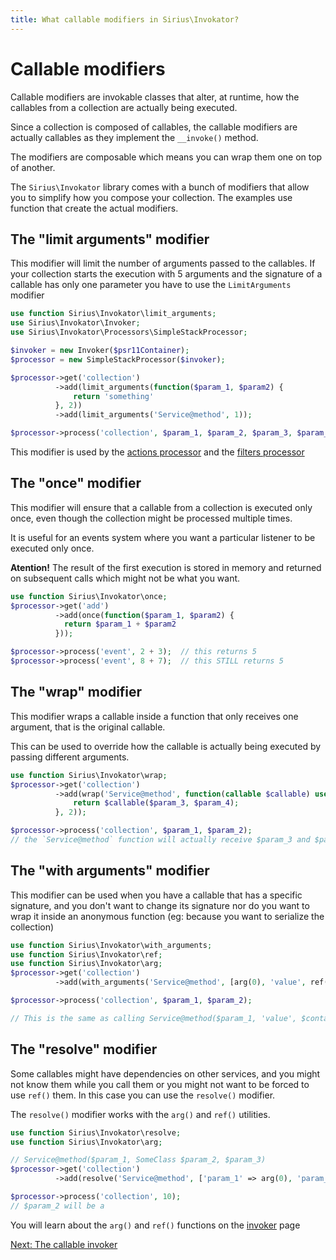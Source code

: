 ```yaml
---
title: What callable modifiers in Sirius\Invokator?
---
```


# Callable modifiers

Callable modifiers are invokable classes that alter, at runtime, how the callables from a collection are actually being executed. 

Since a collection is composed of callables, the callable modifiers are actually callables as they implement the `__invoke()` method.

The modifiers are composable which means you can wrap them one on top of another.

The `Sirius\Invokator` library comes with a bunch of modifiers that allow you to simplify how you compose your collection. The examples use function that create the actual modifiers.

## The "limit arguments" modifier

This modifier will limit the number of arguments passed to the callables. If your collection starts the execution with 5 arguments and the signature of a callable has only one parameter you have to use the `LimitArguments` modifier

```php
use function Sirius\Invokator\limit_arguments;
use Sirius\Invokator\Invoker;
use Sirius\Invokator\Processors\SimpleStackProcessor;

$invoker = new Invoker($psr11Container);
$processor = new SimpleStackProcessor($invoker);

$processor->get('collection')
          ->add(limit_arguments(function($param_1, $param2) {
              return 'something'
          }, 2))
          ->add(limit_arguments('Service@method', 1));

$processor->process('collection', $param_1, $param_2, $param_3, $param_4);
```

This modifier is used by the [actions processor](2_4_wordpress_actions.md) and the [filters processor](2_5_wordpress_filters.md)

## The "once" modifier

This modifier will ensure that a callable from a collection is executed only once, even though the collection might be processed multiple times.

It is useful for an events system where you want a particular listener to be executed only once. 

**Atention!** The result of the first execution is stored in memory and returned on subsequent calls which might not be what you want.

```php
use function Sirius\Invokator\once;
$processor->get('add')
          ->add(once(function($param_1, $param2) {
            return $param_1 + $param2
          }));

$processor->process('event', 2 + 3);  // this returns 5
$processor->process('event', 8 + 7);  // this STILL returns 5
```

## The "wrap" modifier

This modifier wraps a callable inside a function that only receives one argument, that is the original callable.

This can be used to override how the callable is actually being executed by passing different arguments.

```php
use function Sirius\Invokator\wrap;
$processor->get('collection')
          ->add(wrap('Service@method', function(callable $callable) use ($param_3, $param_4) {
              return $callable($param_3, $param_4);
          }, 2));

$processor->process('collection', $param_1, $param_2);
// the `Service@method` function will actually receive $param_3 and $param_4 as arguments instead of $param_1 and $param_2
```

## The "with arguments" modifier

This modifier can be used when you have a callable that has a specific signature, and you don't want to change its signature nor do you want to wrap it inside an anonymous function (eg: because you want to serialize the collection)

```php
use function Sirius\Invokator\with_arguments;
use function Sirius\Invokator\ref;
use function Sirius\Invokator\arg;
$processor->get('collection')
          ->add(with_arguments('Service@method', [arg(0), 'value', ref('SomeClass'), arg(1)]);

$processor->process('collection', $param_1, $param_2);

// This is the same as calling Service@method($param_1, 'value', $container->get('SomeClass'), $param_2)
```
## The "resolve" modifier

Some callables might have dependencies on other services, and you might not know them while you call them or you might not want to be forced to use `ref()` them. In this case you can use the `resolve()` modifier.

The `resolve()` modifier works with the `arg()` and `ref()` utilities.

```php
use function Sirius\Invokator\resolve;
use function Sirius\Invokator\arg;

// Service@method($param_1, SomeClass $param_2, $param_3)
$processor->get('collection')
          ->add(resolve('Service@method', ['param_1' => arg(0), 'param_3' => 20]);

$processor->process('collection', 10);
// $param_2 will be a
```

You will learn about the `arg()` and `ref()` functions on the [invoker](4_the_invoker.md) page

[Next: The callable invoker](4_the_invoker.md)
